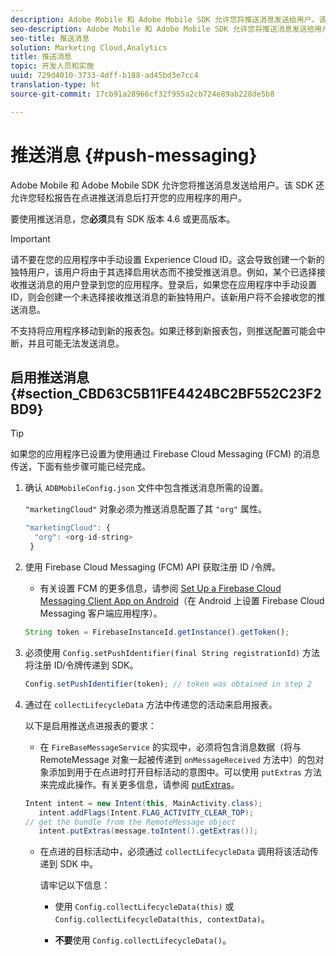 ```yaml
---
description: Adobe Mobile 和 Adobe Mobile SDK 允许您将推送消息发送给用户。该 SDK 还允许您轻松报告在点进推送消息后打开您的应用程序的用户。
seo-description: Adobe Mobile 和 Adobe Mobile SDK 允许您将推送消息发送给用户。该 SDK 还允许您轻松报告在点进推送消息后打开您的应用程序的用户。
seo-title: 推送消息
solution: Marketing Cloud,Analytics
title: 推送消息
topic: 开发人员和实施
uuid: 729d4010-3733-4dff-b188-ad45bd3e7cc4
translation-type: ht
source-git-commit: 17cb91a28966cf32f955a2cb724e89ab228de5b8

---
```



# 推送消息 {#push-messaging}

Adobe Mobile 和 Adobe Mobile SDK 允许您将推送消息发送给用户。该 SDK 还允许您轻松报告在点进推送消息后打开您的应用程序的用户。

要使用推送消息，您&#x200B;**必须**&#x200B;具有 SDK 版本 4.6 或更高版本。

>[!IMPORTANT]
>
>请不要在您的应用程序中手动设置 Experience Cloud ID。这会导致创建一个新的独特用户，该用户将由于其选择启用状态而不接受推送消息。例如，某个已选择接收推送消息的用户登录到您的应用程序。登录后，如果您在应用程序中手动设置 ID，则会创建一个未选择接收推送消息的新独特用户。该新用户将不会接收您的推送消息。
>
>不支持将应用程序移动到新的报表包。如果迁移到新报表包，则推送配置可能会中断，并且可能无法发送消息。

## 启用推送消息 {#section_CBD63C5B11FE4424BC2BF552C23F2BD9}

>[!TIP]
>
>如果您的应用程序已设置为使用通过 Firebase Cloud Messaging (FCM) 的消息传送，下面有些步骤可能已经完成。

1. 确认 `ADBMobileConfig.json` 文件中包含推送消息所需的设置。

   `"marketingCloud"` 对象必须为推送消息配置了其 `"org"` 属性。

   ```js
   "marketingCloud": { 
     "org": <org-id-string> 
    }
   ```

1. 使用 Firebase Cloud Messaging (FCM) API 获取注册 ID /令牌。

   * 有关设置 FCM 的更多信息，请参阅 [Set Up a Firebase Cloud Messaging Client App on Android](https://firebase.google.com/docs/cloud-messaging/android/client)（在 Android 上设置 Firebase Cloud Messaging 客户端应用程序）。

   ```js
   String token = FirebaseInstanceId.getInstance().getToken();
   ```

1. 必须使用 `Config.setPushIdentifier(final String registrationId)` 方法将注册 ID/令牌传递到 SDK。

   ```js
   Config.setPushIdentifier(token); // token was obtained in step 2
   ```

1. 通过在 `collectLifecycleData` 方法中传递您的活动来启用报表。

   以下是启用推送点进报表的要求：

   * 在 `FireBaseMessageService` 的实现中，必须将包含消息数据（将与 RemoteMessage 对象一起被传递到 `onMessageReceived` 方法中）的包对象添加到用于在点进时打开目标活动的意图中。可以使用 `putExtras` 方法来完成此操作。有关更多信息，请参阅 [putExtras](https://developer.android.com/reference/android/content/Intent.html#putExtras(android.os.Bundle))。

   ```java
   Intent intent = new Intent(this, MainActivity.class);
      intent.addFlags(Intent.FLAG_ACTIVITY_CLEAR_TOP);
   // get the bundle from the RemoteMessage object
      intent.putExtras(message.toIntent().getExtras());
   ```

   * 在点进的目标活动中，必须通过 `collectLifecycleData` 调用将该活动传递到 SDK 中。

      请牢记以下信息：

      * 使用 `Config.collectLifecycleData(this)` 或 `Config.collectLifecycleData(this, contextData)`。

      * **不要**&#x200B;使用 `Config.collectLifecycleData()`。




